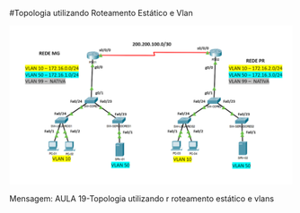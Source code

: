 ﻿#Topologia utilizando Roteamento Estático e Vlan 

![](./ESTATICO-VLANS.png)

Mensagem: AULA 19-Topologia utilizando r
roteamento estático e vlans 